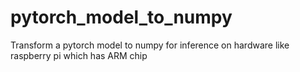 # pytorch_model_to_numpy
Transform a pytorch model to numpy for inference on hardware like raspberry pi which has ARM chip
